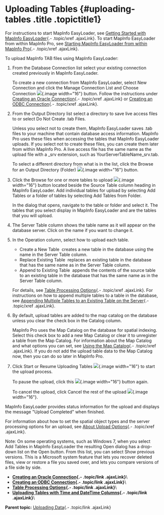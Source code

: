 Uploading Tables {#uploading-tables .title .topictitle1}
================

<div class="body taskbody">

<div class="section context">

For instructions to start MapInfo EasyLoader, see [Getting Started with MapInfo EasyLoader](guide/uploading/../introduction/gettingstarted.html){.- .topic/xref .ajaxLink}. To start MapInfo EasyLoader from within MapInfo Pro, see [Starting MapInfo EasyLoader from within MapInfo Pro](guide/uploading/../introduction/startinginpro.html){.- .topic/xref .ajaxLink}.

</div>

To upload MapInfo TAB files using MapInfo EasyLoader:

1.  <span class="ph cmd">From the <span class="ph uicontrol">Database Connection</span> list select your existing connection created previously in MapInfo EasyLoader.</span>
    <div class="itemgroup info">

    To create a new connection from MapInfo EasyLoader, select <span class="ph uicontrol">New Connection</span> and click the <span class="ph uicontrol">Manage Connection List and Choose Connection</span> ![](images/icon_openDbms_sm.png){.image width="16"} button. Follow the instructions under [Creating an Oracle Connection](guide/uploading/creatinganoracleconnection.html){.- .topic/xref .ajaxLink} or [Creating an ODBC Connection](guide/uploading/creatinganodbcconnection.html){.- .topic/xref .ajaxLink}.

    </div>

2.  <span class="ph cmd">From the <span class="ph uicontrol">Output Directory</span> list select a directory to save live access files to or select <span class="ph uicontrol">Do Not Create .tab Files</span>.</span>
    <div class="itemgroup info">

    Unless you select not to create them, MapInfo EasyLoader saves .tab files to your machine that contain database access information. MapInfo Pro uses these files when accessing the tables that MapInfo EasyLoader uploads. If you select not to create these files, you can create them later from within MapInfo Pro. A live access file has the same name as the upload file with a <span class="ph filepath">\_srv</span> extension, such as <span class="ph filepath">YourServerTableName\_srv.tab</span>.

    To select a different directory from what is in the list, click the <span class="ph uicontrol">Browse for an Output Directory (Folder)</span> ![](images/icon_ezloaderBrowse.png){.image width="16"} button.

    </div>

3.  <span class="ph cmd">Click the <span class="ph uicontrol">Browse for one or more tables to upload</span> ![](images/icon_ezloaderAdd_sm.png){.image width="16"} button located beside the <span class="ph uicontrol">Source Table</span> column heading in MapInfo EasyLoader. Add individual tables for upload by selecting <span class="ph uicontrol">Add Tables</span> or a folder of tables by selecting <span class="ph uicontrol">Add Tables from Folder</span>.</span>
    <div class="itemgroup info">

    In the dialog that opens, navigate to the table or folder and select it. The tables that you select display in MapInfo EasyLoader and are the tables that you will upload.

    </div>

4.  <span class="ph cmd">The <span class="ph uicontrol">Server Table</span> column shows the table name as it will appear on the database server. Click on the name if you want to change it.</span>
5.  <span class="ph cmd">In the <span class="ph uicontrol">Operation</span> column, select how to upload each table.</span>
    <div class="itemgroup info">

    -   <span class="ph uicontrol">Create a New Table</span> ­ creates a new table in the database using the name in the <span class="ph uicontrol">Server Table</span> column.
    -   <span class="ph uicontrol">Replace Existing Table</span> ­ replaces an existing table in the database that has the same name as in the <span class="ph uicontrol">Server Table</span> column.
    -   <span class="ph uicontrol">Append to Existing Table</span> ­ appends the contents of the source table to an existing table in the database that has the same name as in the <span class="ph uicontrol">Server Table</span> column.

    For details, see [Table Processing Options](guide/uploading/tableprocessingoptions.html){.- .topic/xref .ajaxLink}. For instructions on how to append multiple tables to a table in the database, see [Appending Multiple Tables to an Existing Table on the Server](guide/uploading/tableprocessingoptions.html#tableprocessingoptions__appendmultiple){.- .topic/xref .ajaxLink}.

    </div>

6.  <span class="ph cmd">By default, upload tables are added to the map catalog on the database unless you clear the check box in the <span class="ph uicontrol">Catalog</span> column.</span>
    <div class="itemgroup info">

    MapInfo Pro uses the Map Catalog on the database for spatial indexing. Select this check box to add a new Map Catalog or clear it to unregister a table from the Map Catalog. For information about the Map Catalog and what options you can set, see [Using the Map Catalog](guide/uploading/usingmapcatalog.html){.- .topic/xref .ajaxLink}. If you do not add the upload table data to the Map Catalog now, then you can do so later in MapInfo Pro.

    </div>

7.  <span class="ph cmd">Click <span class="ph uicontrol">Start or Resume Uploading Tables</span> ![](images/icon_resumeJob_sm.png){.image width="16"} to start the upload process.</span>
    <div class="itemgroup info">

    To pause the upload, click this ![](images/icon_pauseJob_sm.png){.image width="16"} button again.

    To cancel the upload, click <span class="ph uicontrol">Cancel the rest of the upload</span> ![](images/icon_cancelJob_sm.png){.image width="16"}.

    </div>

<div class="section result">

MapInfo EasyLoader provides status information for the upload and displays the message "Upload Completed" when finished.

For information about how to set the spatial object types and the server processing options for an upload, see [About Upload Options](guide/uploading/aboutuploadoptions.html){.- .topic/xref .ajaxLink}.

<div class="note note">

<span class="notetitle">Note:</span> On some operating systems, such as Windows 7, when you select <span class="ph uicontrol">Add Tables</span> in MapInfo EasyLoader the resulting <span class="keyword wintitle">Open</span> dialog has a drop-down list on the <span class="ph uicontrol">Open</span> button. From this list, you can select <span class="ph uicontrol">Show previous versions</span>. This is a Microsoft system feature that lets you recover deleted files, view or restore a file you saved over, and lets you compare versions of a file side by side.

</div>

</div>

</div>

<div class="related-links" functx="http://www.functx.com">

<div class="related-links-title">

</div>

-   **[Creating an Oracle Connection](guide/uploading/../../guide/uploading/creatinganoracleconnection.html){.- .topic/link .ajaxLink}**\
-   **[Creating an ODBC Connection](guide/uploading/../../guide/uploading/creatinganodbcconnection.html){.- .topic/link .ajaxLink}**\
-   **[Table Processing Options](guide/uploading/../../guide/uploading/tableprocessingoptions.html){.- .topic/link .ajaxLink}**\
-   **[Uploading Tables with Time and DateTime Columns](guide/uploading/../../guide/uploading/uploadingtableswithtimeanddatetimecolumns.html){.- .topic/link .ajaxLink}**\

<div class="familylinks">

<div class="parentlink">

**Parent topic:** [Uploading Data](guide/uploading/../../guide/uploading/chapteruploading.html){.- .topic/link .ajaxLink}

</div>

</div>

</div>
